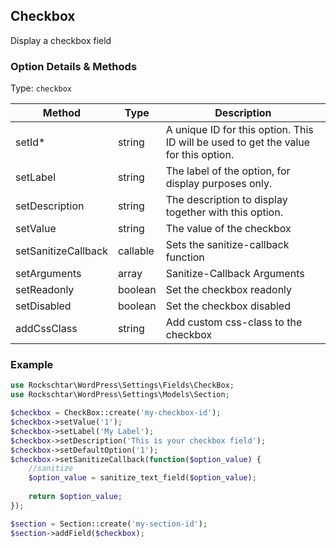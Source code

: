 ## Checkbox  
Display a checkbox field  
  
### Option Details & Methods  
Type: ```checkbox```

|  Method | Type | Description |
|--|--|--|
|  setId* | string | 	A unique ID for this option. This ID will be used to get the value for this option.|
|  setLabel| string | The label of the option, for display purposes only.|
|  setDescription | string  | The description to display together with this option. |
|  setValue| string  | The value of the checkbox |
|  setSanitizeCallback| callable | Sets the sanitize-callback function |
|  setArguments | array | Sanitize-Callback Arguments |
|  setReadonly| boolean | Set the checkbox readonly |
|  setDisabled | boolean | Set the checkbox disabled |
|  addCssClass | string | Add custom css-class to the checkbox |

### Example
```php
use Rockschtar\WordPress\Settings\Fields\CheckBox;
use Rockschtar\WordPress\Settings\Models\Section;

$checkbox = CheckBox::create('my-checkbox-id');
$checkbox->setValue('1');
$checkbox->setLabel('My Label');
$checkbox->setDescription('This is your checkbox field');
$checkbox->setDefaultOption('1');
$checkbox->setSanitizeCallback(function($option_value) {
    //sanitize
    $option_value = sanitize_text_field($option_value);
    
    return $option_value;
});

$section = Section::create('my-section-id');
$section->addField($checkbox);
```